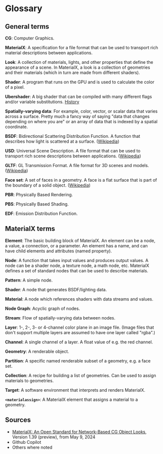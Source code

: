 # Glossary

## General terms

**CG**:
Computer Graphics.

**MaterialX**:
A specification for a file format that can be used to transport rich material descriptions between applications.

**Look**:
A collection of materials, lights, and other properties that define the appearance of a scene.
In MaterialX, a look is a collection of geometries and their materials (which in turn are made from different shaders).

**Shader**:
A program that runs on the GPU and is used to calculate the color of a pixel.

**Ubershader**:
A big shader that can be compiled with many different flags and/or variable substitutions.
[History](https://dolphin-emu.org/blog/2017/07/30/ubershaders/)

**Spatially-varying data**:
For example, color, vector, or scalar data that varies across a surface.
Pretty much a fancy way of saying "data that changes depending on where you are"
or an array of data that is indexed by a spatial coordinate.

**BSDF**:
Bidirectional Scattering Distribution Function.
A function that describes how light is scattered at a surface.
([Wikipedia](https://en.wikipedia.org/wiki/Bidirectional_scattering_distribution_function))

**USD**:
Universal Scene Description.
A file format that can be used to transport rich scene descriptions between applications.
([Wikipedia](https://en.wikipedia.org/wiki/Universal_Scene_Description))

**GLTF**:
GL Transmission Format.
A file format for 3D scenes and models.
([Wikipedia](https://en.wikipedia.org/wiki/GlTF))

**Face set**:
A set of faces in a geometry.
A face is a flat surface that is part of the boundary of a solid object.
([Wikipedia](<https://en.wikipedia.org/wiki/Face_(geometry)>))

**PBR**:
Physically Based Rendering.

**PBS**:
Physically Based Shading.

**EDF**:
Emission Distribution Function.

## MaterialX terms

**Element**:
The basic building block of MaterialX. An element can be a node, a value, a connection, or a parameter.
An element has a name, and can have child elements and attributes (named property).

**Node**:
A function that takes input values and produces output values. A node can be a shader node, a texture node, a math node, etc.
MaterialX defines a set of standard nodes that can be used to describe materials.

**Pattern**:
A simple node.

**Shader**:
A node that generates BSDF/lighting data.

**Material**:
A node which references shaders with data streams and values.

**Node Graph**:
Acyclic graph of nodes.

**Stream**:
Flow of spatially-varying data between nodes.

**Layer**:
1-, 2-, 3- or 4-channel color plane in an image file.
(Image files that don't support multiple layers are assumed to have one layer called "rgba".)

**Channel**:
A single channel of a layer. A float value of e.g. the red channel.

**Geometry**:
A renderable object.

**Partition**:
A specific named renderable subset of a geometry, e.g. a face set.

**Collection**:
A recipe for building a list of geometries.
Can be used to assign materials to geometries.

**Target**:
A software environment that interprets and renders MaterialX.

**`<materialassign>`**:
A MaterialX element that assigns a material to a geometry.

## Sources

- [MaterialX: An Open Standard for Network-Based CG Object Looks](https://github.com/AcademySoftwareFoundation/MaterialX/blob/v1.39.0/documents/Specification/MaterialX.Specification.md), Version 1.39 (preview), from May 9, 2024
- Github Copilot
- Others where noted
